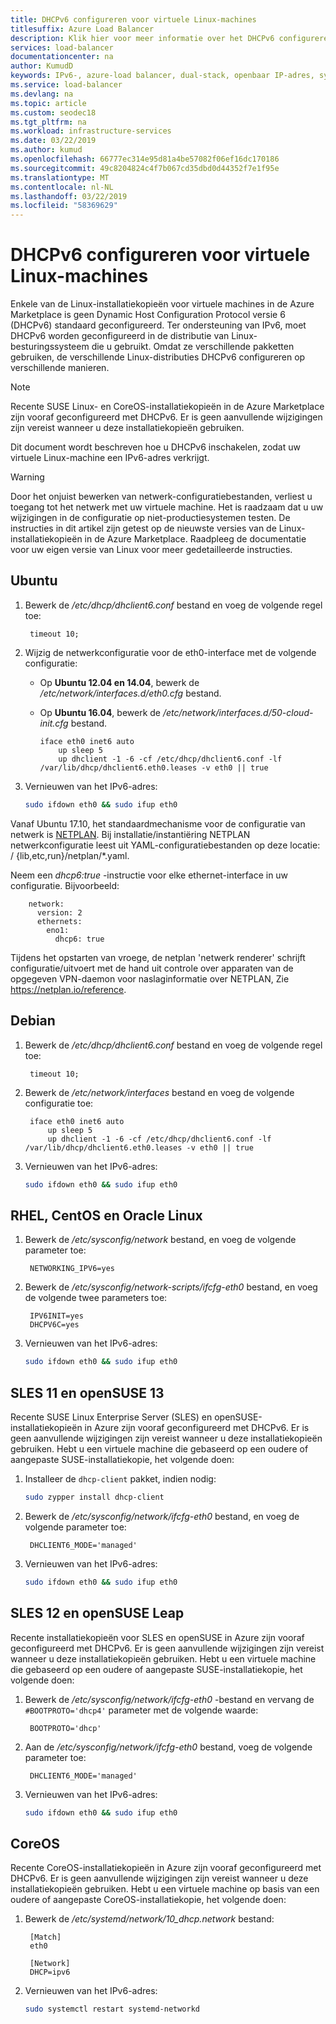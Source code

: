 ```yaml
---
title: DHCPv6 configureren voor virtuele Linux-machines
titlesuffix: Azure Load Balancer
description: Klik hier voor meer informatie over het DHCPv6 configureren voor virtuele Linux-machines.
services: load-balancer
documentationcenter: na
author: KumudD
keywords: IPv6-, azure-load balancer, dual-stack, openbaar IP-adres, systeemeigen IPv6-, mobiele, iot
ms.service: load-balancer
ms.devlang: na
ms.topic: article
ms.custom: seodec18
ms.tgt_pltfrm: na
ms.workload: infrastructure-services
ms.date: 03/22/2019
ms.author: kumud
ms.openlocfilehash: 66777ec314e95d81a4be57082f06ef16dc170186
ms.sourcegitcommit: 49c8204824c4f7b067cd35dbd0d44352f7e1f95e
ms.translationtype: MT
ms.contentlocale: nl-NL
ms.lasthandoff: 03/22/2019
ms.locfileid: "58369629"
---
```

# <a name="configure-dhcpv6-for-linux-vms"></a>DHCPv6 configureren voor virtuele Linux-machines


Enkele van de Linux-installatiekopieën voor virtuele machines in de Azure Marketplace is geen Dynamic Host Configuration Protocol versie 6 (DHCPv6) standaard geconfigureerd. Ter ondersteuning van IPv6, moet DHCPv6 worden geconfigureerd in de distributie van Linux-besturingssysteem die u gebruikt. Omdat ze verschillende pakketten gebruiken, de verschillende Linux-distributies DHCPv6 configureren op verschillende manieren.

> [!NOTE]
> Recente SUSE Linux- en CoreOS-installatiekopieën in de Azure Marketplace zijn vooraf geconfigureerd met DHCPv6. Er is geen aanvullende wijzigingen zijn vereist wanneer u deze installatiekopieën gebruiken.

Dit document wordt beschreven hoe u DHCPv6 inschakelen, zodat uw virtuele Linux-machine een IPv6-adres verkrijgt.

> [!WARNING]
> Door het onjuist bewerken van netwerk-configuratiebestanden, verliest u toegang tot het netwerk met uw virtuele machine. Het is raadzaam dat u uw wijzigingen in de configuratie op niet-productiesystemen testen. De instructies in dit artikel zijn getest op de nieuwste versies van de Linux-installatiekopieën in de Azure Marketplace. Raadpleeg de documentatie voor uw eigen versie van Linux voor meer gedetailleerde instructies.

## <a name="ubuntu"></a>Ubuntu

1. Bewerk de */etc/dhcp/dhclient6.conf* bestand en voeg de volgende regel toe:

        timeout 10;

2. Wijzig de netwerkconfiguratie voor de eth0-interface met de volgende configuratie:

   * Op **Ubuntu 12.04 en 14.04**, bewerk de */etc/network/interfaces.d/eth0.cfg* bestand. 
   * Op **Ubuntu 16.04**, bewerk de */etc/network/interfaces.d/50-cloud-init.cfg* bestand.

         iface eth0 inet6 auto
             up sleep 5
             up dhclient -1 -6 -cf /etc/dhcp/dhclient6.conf -lf /var/lib/dhcp/dhclient6.eth0.leases -v eth0 || true

3. Vernieuwen van het IPv6-adres:

    ```bash
    sudo ifdown eth0 && sudo ifup eth0
    ```
Vanaf Ubuntu 17.10, het standaardmechanisme voor de configuratie van netwerk is [NETPLAN]( https://netplan.io).  Bij installatie/instantiëring NETPLAN netwerkconfiguratie leest uit YAML-configuratiebestanden op deze locatie: / {lib,etc,run}/netplan/*.yaml.

Neem een *dhcp6:true* -instructie voor elke ethernet-interface in uw configuratie.  Bijvoorbeeld:
  
        network:
          version: 2
          ethernets:
            eno1:
              dhcp6: true

Tijdens het opstarten van vroege, de netplan 'netwerk renderer' schrijft configuratie/uitvoert met de hand uit controle over apparaten van de opgegeven VPN-daemon voor naslaginformatie over NETPLAN, Zie https://netplan.io/reference.
 
## <a name="debian"></a>Debian

1. Bewerk de */etc/dhcp/dhclient6.conf* bestand en voeg de volgende regel toe:

        timeout 10;

2. Bewerk de */etc/network/interfaces* bestand en voeg de volgende configuratie toe:

        iface eth0 inet6 auto
            up sleep 5
            up dhclient -1 -6 -cf /etc/dhcp/dhclient6.conf -lf /var/lib/dhcp/dhclient6.eth0.leases -v eth0 || true

3. Vernieuwen van het IPv6-adres:

    ```bash
    sudo ifdown eth0 && sudo ifup eth0
    ```

## <a name="rhel-centos-and-oracle-linux"></a>RHEL, CentOS en Oracle Linux

1. Bewerk de */etc/sysconfig/network* bestand, en voeg de volgende parameter toe:

        NETWORKING_IPV6=yes

2. Bewerk de */etc/sysconfig/network-scripts/ifcfg-eth0* bestand, en voeg de volgende twee parameters toe:

        IPV6INIT=yes
        DHCPV6C=yes

3. Vernieuwen van het IPv6-adres:

    ```bash
    sudo ifdown eth0 && sudo ifup eth0
    ```

## <a name="sles-11-and-opensuse-13"></a>SLES 11 en openSUSE 13

Recente SUSE Linux Enterprise Server (SLES) en openSUSE-installatiekopieën in Azure zijn vooraf geconfigureerd met DHCPv6. Er is geen aanvullende wijzigingen zijn vereist wanneer u deze installatiekopieën gebruiken. Hebt u een virtuele machine die gebaseerd op een oudere of aangepaste SUSE-installatiekopie, het volgende doen:

1. Installeer de `dhcp-client` pakket, indien nodig:

    ```bash
    sudo zypper install dhcp-client
    ```

2. Bewerk de */etc/sysconfig/network/ifcfg-eth0* bestand, en voeg de volgende parameter toe:

        DHCLIENT6_MODE='managed'

3. Vernieuwen van het IPv6-adres:

    ```bash
    sudo ifdown eth0 && sudo ifup eth0
    ```

## <a name="sles-12-and-opensuse-leap"></a>SLES 12 en openSUSE Leap

Recente installatiekopieën voor SLES en openSUSE in Azure zijn vooraf geconfigureerd met DHCPv6. Er is geen aanvullende wijzigingen zijn vereist wanneer u deze installatiekopieën gebruiken. Hebt u een virtuele machine die gebaseerd op een oudere of aangepaste SUSE-installatiekopie, het volgende doen:

1. Bewerk de */etc/sysconfig/network/ifcfg-eth0* -bestand en vervang de `#BOOTPROTO='dhcp4'` parameter met de volgende waarde:

        BOOTPROTO='dhcp'

2. Aan de */etc/sysconfig/network/ifcfg-eth0* bestand, voeg de volgende parameter toe:

        DHCLIENT6_MODE='managed'

3. Vernieuwen van het IPv6-adres:

    ```bash
    sudo ifdown eth0 && sudo ifup eth0
    ```

## <a name="coreos"></a>CoreOS

Recente CoreOS-installatiekopieën in Azure zijn vooraf geconfigureerd met DHCPv6. Er is geen aanvullende wijzigingen zijn vereist wanneer u deze installatiekopieën gebruiken. Hebt u een virtuele machine op basis van een oudere of aangepaste CoreOS-installatiekopie, het volgende doen:

1. Bewerk de */etc/systemd/network/10_dhcp.network* bestand:

        [Match]
        eth0

        [Network]
        DHCP=ipv6

2. Vernieuwen van het IPv6-adres:

    ```bash
    sudo systemctl restart systemd-networkd
    ```
